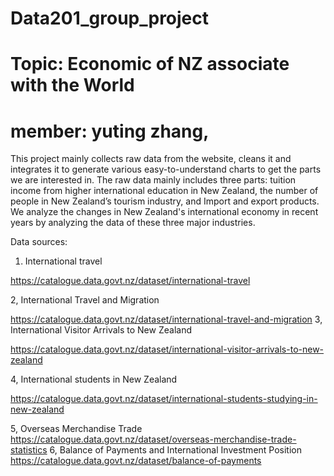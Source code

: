 # Data201_group_project
# Topic: Economic of NZ associate with the World
# member: yuting zhang,
This project mainly collects raw data from the website, cleans it and integrates it to generate various easy-to-understand charts to get the parts we are interested in. The raw data mainly includes three parts: tuition income from higher international education in New Zealand, the number of people in New Zealand’s tourism industry, and Import and export products. We analyze the changes in New Zealand's international economy in recent years by analyzing the data of these three major industries.

Data sources: 

1. International travel 

https://catalogue.data.govt.nz/dataset/international-travel 

2,  International Travel and Migration

https://catalogue.data.govt.nz/dataset/international-travel-and-migration 
3,  International Visitor Arrivals to New Zealand 

https://catalogue.data.govt.nz/dataset/international-visitor-arrivals-to-new-zealand 

4,  International students in New Zealand 

https://catalogue.data.govt.nz/dataset/international-students-studying-in-new-zealand

5,  Overseas Merchandise Trade
https://catalogue.data.govt.nz/dataset/overseas-merchandise-trade-statistics
6,   Balance of Payments and International Investment Position 
https://catalogue.data.govt.nz/dataset/balance-of-payments
